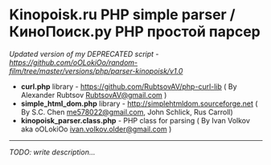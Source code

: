 # Kinopoisk.ru PHP simple parser / КиноПоиск.ру PHP простой парсер

_Updated version of my DEPRECATED script - https://github.com/oOLokiOo/random-film/tree/master/versions/php/parser-kinopoisk/v1.0_

- **curl.php** library - https://github.com/RubtsovAV/php-curl-lib ( By Alexander Rubtsov <RubtsovAV@gmail.com> )
- **simple_html_dom.php** library - http://simplehtmldom.sourceforge.net ( By S.C. Chen <me578022@gmail.com>, John Schlick, Rus Carroll)
- **kinopoisk_parser.class.php** - PHP class for parsing ( By Ivan Volkov aka oOLokiOo <ivan.volkov.older@gmail.com> )
<hr />

_TODO: write description..._
